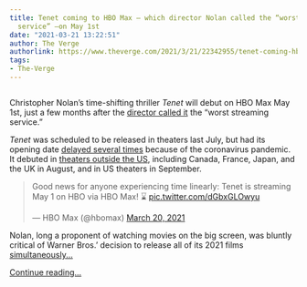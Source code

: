 ```yaml
---
title: Tenet coming to HBO Max — which director Nolan called the “worst streaming
  service” —on May 1st
date: "2021-03-21 13:22:51"
author: The Verge
authorlink: https://www.theverge.com/2021/3/21/22342955/tenet-coming-hbo-max-nolan-streaming-movie-theaters
tags:
- The-Verge
---
```

<figure>
      <img alt="" src="https://cdn.vox-cdn.com/thumbor/gtfntXnJ_tIibzhl0hFVhM1e2-U=/160x0:1888x1152/1310x873/cdn.vox-cdn.com/uploads/chorus_image/image/69001625/tenet_poster.0.jpg" />
    </figure>

  <p id="RXu1Ij">Christopher Nolan’s time-shifting thriller <em>Tenet</em> will debut on HBO Max May 1st, just a few months after the <a href="https://www.theverge.com/2020/12/8/22162918/christopher-nolan-tenet-hbo-max-warner-bros-streaming-service-cinematic-releases">director called it</a> the “worst streaming service.” </p>
<p id="JCDNEN"><em>Tenet</em> was scheduled to be released in theaters last July, but had its opening date <a href="https://www.theverge.com/2020/7/20/21331356/tenet-delayed-warner-bros-christopher-nolan-international-disney">delayed several times</a> because of the coronavirus pandemic. It debuted in <a href="https://www.theverge.com/2020/7/27/21340447/tenet-release-date-united-states-international-delay-theaters-nolan">theaters outside the US</a>, including Canada, France, Japan, and the UK in August, and in US theaters in September.</p>
<div id="geBxMY">
<blockquote class="twitter-tweet">
<p lang="en" dir="ltr">Good news for anyone experiencing time linearly: Tenet is streaming May 1 on HBO via HBO Max! ⌛️ <a href="https://t.co/dGbxGLOwyu">pic.twitter.com/dGbxGLOwyu</a></p>— HBO Max (@hbomax) <a href="https://twitter.com/hbomax/status/1373333520047861766?ref_src=twsrc%5Etfw">March 20, 2021</a>
</blockquote>

</div>
<p id="d5v7aQ">Nolan, long a proponent of watching movies on the big screen, was bluntly critical of Warner Bros.’ decision to release all of its 2021 films <a href="https://www.theverge.com/2020/12/3/22150605/hbo-max-warner-bros-movies-2021-simultaneous-release-matrix-godzilla-suicide-squad-space-jam">simultaneously...</a></p>
  <p>
    <a href="https://www.theverge.com/2021/3/21/22342955/tenet-coming-hbo-max-nolan-streaming-movie-theaters">Continue reading&hellip;</a>
  </p>
